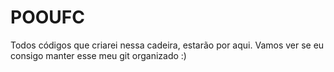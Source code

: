 # POOUFC
Todos códigos que criarei nessa cadeira, estarão por aqui. Vamos ver se eu consigo manter esse meu git organizado :)

